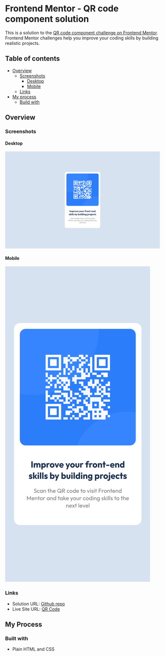 # Frontend Mentor - QR code component solution

This is a solution to the [QR code component challenge on Frontend Mentor](https://www.frontendmentor.io/challenges/qr-code-component-iux_sIO_H). Frontend Mentor challenges help you improve your coding skills by building realistic projects. 

## Table of contents

- [Overview](#overview)
  - [Screenshots](#screenshot)
    - [Desktop](#desktop)
    - [Mobile](#mobile)
  - [Links](#links)
- [My process](#my-process)
  - [Build with](#build-with)

## Overview

### Screenshots

#### Desktop
![](./screenshots/desktop.png)

#### Mobile
![](./screenshots/mobile.png)

### Links
- Solution URL: [Github repo](https://github.com/jkalasas/frontendmentor-qr-code)
- Live Site URL: [QR Code](https://frontendmentor-qr-code.pages.dev/)

## My Process
### Built with
- Plain HTML and CSS